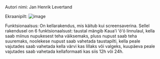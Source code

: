 Autori nimi: Jan Henrik Levertand

Ekraanipilt: ![image](https://github.com/janlever/1-kodutoo/blob/main/kell.PNG)


Funktsionaalsus: On kellarakendus, mis käitub kui screensaverina. Sellel rakendusel on 6 funktsionaalsust: taustal mängib Kauaʻi ʻōʻō linnulaul, kella saab miinus nupukesest teha väiksemaks, pluss nupust saab teha suuremaks, noolekese nupust saab vahetada taustapilti, kella peale vajutades saab vahetada kella värvi kas lillaks või valgeks, kuupäeva peale vajutades saab vahetada kellaformaati kas siis 12h või 24h.